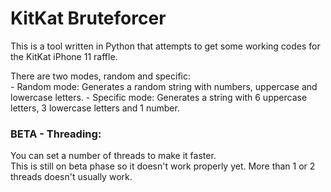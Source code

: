<h1>KitKat Bruteforcer</h1>

This is a tool written in Python that attempts to get some working codes for the KitKat iPhone 11 raffle.

There are two modes, random and specific:<br>
    - Random mode: Generates a random string with numbers, uppercase and lowercase letters.
    - Specific mode: Generates a string with 6 uppercase letters, 3 lowercase letters and 1 number.

<h3>BETA - Threading:</h3>
You can set a number of threads to make it faster.<br>
This is still on beta phase so it doesn't work properly yet.
More than 1 or 2 threads doesn't usually work.
